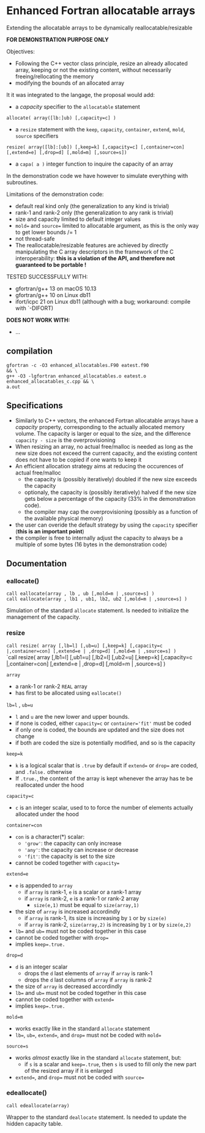 # Enhanced Fortran allocatable arrays
Extending the allocatable arrays to be dynamically reallocatable/resizable

**FOR DEMONSTRATION PURPOSE ONLY**

Objectives:
- Following the C++ vector class principle, resize an already allocated array, keeping or not the existing content, without necessarily freeing/rellocating the memory
- modifying the bounds of an allocated array

It it was integrated to the langage, the proposal would add:
- a *capacity* specifier to the `allocatable` statement

`allocate( array([lb:]ub) [,capacity=c] )`
- a `resize` statement with the `keep`, `capacity`, `container`, `extend`, `mold`, `source` specifiers

`resize( array([lb]:[ub]) [,keep=k] [,capacity=c] [,container=con] [,extend=e] [,drop=d] [,mold=m] [,source=s])`

- a `capa( a )` integer function to inquire the capacity of an array

In the demonstration code we have however to simulate everything with subroutines.

Limitations of the demonstration code:
- default real kind only (the generalization to any kind is trivial)
- rank-1 and rank-2 only (the generalization to any rank is trivial)
- size and capacity limited to default integer values
- `mold=` and `source=` limited to allocatable argument, as this is the only way to get lower bounds /= 1
- not thread-safe
- The reallocatable/resizable features are achieved by directly manipulating the C array descriptors in the framework of the C interoperability: **this is a violation of the API, and therefore not guaranteed to be portable !** 

TESTED SUCCESSFULLY WITH:
- gfortran/g++ 13 on macOS 10.13
- gfortran/g++ 10 on Linux db11
- ifort/icpc 21 on Linux db11 (although with a bug; workaround: compile with `-DIFORT)

**DOES NOT WORK WITH:**
- ...

## compilation

```
gfortran -c -O3 enhanced_allocatables.F90 eatest.f90                            && \
g++ -O3 -lgfortran enhanced_allocatables.o eatest.o enhanced_allocatables_c.cpp && \
a.out
```

## Specifications

- Similarly to C++ vectors, the enhanced Fortran allocatable arrays have a *capacity* property, corresponding to the actually allocated memory volume. The capacity is larger or equal to the size, and the difference `capacity - size` is the overprovisioning
- When resizing an array, no actual free/malloc is needed as long as the new size does not exceed the current capacity, and the existing content does not have to be copied if one wants to keep it
- An efficient allocation strategy aims at reducing the occurences of actual free/malloc
  - the capacity is (possibly iteratively) doubled if the new size exceeds the capacity
  - optionaly, the capacity is (possibly iteratively) halved if the new size gets below a percentage of the capacity (33% in the demonstration code).
  - the compiler may cap the overprovisioning (possibly as a function of the available physical memory)
- the user can overide the default strategy by using the `capacity` specifier (**this is an important point**)
- the compiler is free to internally adjust the capacity to always be a multiple of some bytes (16 bytes in the demonstration code)

## Documentation

### eallocate()
`call eallocate(array , lb , ub [,mold=m | ,source=s] )`  
`call eallocate(array , lb1 , ub1, lb2, ub2 [,mold=m | ,source=s] )`

Simulation of the standard `allocate` statement. Is needed to initialize the management of the capacity. 

### resize
`call resize( array [,lb=l] [,ub=u] [,keep=k] [,capacity=c |,container=con] [,extend=e | ,drop=d] [,mold=m | ,source=s] )`  
`call resize( array [,lb1=l] [,ub1=u] [,lb2=l] [,ub2=u] [,keep=k] [,capacity=c |,container=con] [,extend=e | ,drop=d] [,mold=m | ,source=s] )

`array`
- a rank-1 or rank-2 `REAL` array
- has first to be allocated using `eallocate()`

`lb=l` , `ub=u` 
- `l` and `u` are the new lower and upper bounds.
- if none is coded, either `capacity=c` or `container='fit'` must be coded
- if only one is coded, the bounds are updated and the size does not change
- if both are coded the size is potentially modified, and so is the capacity

`keep=k`
- `k` is a logical scalar that is `.true` by default if `extend=` or `drop=` are coded, and `.false.` otherwise 
- If `.true.`, the content of the array is kept whenever the array has te be reallocated under the hood

`capacity=c`
- `c` is an integer scalar, used to to force the number of elements actually allocated under the hood

`container=con`
- `con` is a character(*) scalar:
  - `'grow'`: the capacity can only increase
  - `'any'`: the capacity can increase or decrease
  - `'fit'`: the capacity is set to the size
- cannot be coded together with `capacity=`

`extend=e`
- `e` is appended to `array`
  - if `array` is rank-1, `e` is a scalar or a rank-1 array
  - if `array` is rank-2, `e` is a rank-1 or rank-2 array
    - `size(e,1)` must be equal to `size(array,1)`
- the size of `array` is increased accordindly
  - if `array` is rank-1, its size is increasing by `1` or by `size(e)`
  - if `array` is rank-2, `size(array,2)` is increasing by `1` or by `size(e,2)`
- `lb=` and `ub=` must not be coded together in this case
- cannot be coded together with `drop=`
- implies `keep=.true.`

`drop=d`
- `d` is an integer scalar
  - drops the `d` last elements of `array` if `array` is rank-1
  - drops the `d` last columns of `array` if `array` is rank-2
- the size of `array` is decreased accordindly
- `lb=` and `ub=` must not be coded together in this case
- cannot be coded together with `extend=`
- implies `keep=.true.`

`mold=m`
- works exactly like in the standard `allocate` statement
- `lb=`, `ub=`, `extend=`, and `drop=` must not be coded with `mold=`

`source=s`
- works *almost* exactly like in the standard `allocate` statement, but:
  - if `s` is a scalar and `keep=.true`, then `s` is used to fill only the new part of the resized array if it is enlarged
- `extend=`, and `drop=` must not be coded with `source=`

### edeallocate()
`call edeallocate(array)`

Wrapper to the standard `deallocate` statement. Is needed to update the hidden capacity table.

